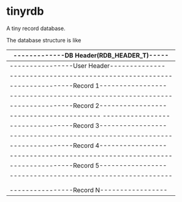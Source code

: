 # tinyrdb
A tiny record database.

The database structure is like

|-------------DB Header(RDB_HEADER_T)-----|
|-----------------------------------------|
|----------------User Header--------------|
|-----------------------------------------|
|----------------Record 1-----------------|
|-----------------------------------------|
|----------------Record 2-----------------|
|----------------------- -----------------|
|----------------Record 3-----------------|
|-----------------------------------------|
|----------------Record 4-----------------|
|-----------------------------------------|
|----------------Record 5-----------------|
|-----------------------------------------|
                    |
                    |                                     
|----------------Record N-----------------|
